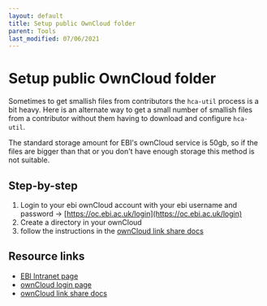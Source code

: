 ```yaml
---
layout: default
title: Setup public OwnCloud folder
parent: Tools
last_modified: 07/06/2021
---
```


# Setup public OwnCloud folder

Sometimes to get smallish files from contributors the `hca-util` process is a bit heavy. Here is an alternate way to get a small number of smallish files from a contributor without them having to download and configure `hca-util`.

The standard storage amount for EBI's ownCloud service is 50gb, so if the files are bigger than that or you don't have enough storage this method is not suitable.

## Step-by-step

1. Login to your ebi ownCloud account with your ebi username and password -> [https://oc.ebi.ac.uk/login](https://oc.ebi.ac.uk/login)
1. Create a directory in your ownCloud 
1. follow the instructions in the [ownCloud link share docs](https://doc.owncloud.com/server/user_manual/files/public_link_shares.html#creating-public-link-shares)

## Resource links

- [EBI Intranet page](https://intranet.ebi.ac.uk/article/what-do-i-need-know-about-owncloud)
- [ownCloud login page](https://oc.ebi.ac.uk/login)
- [ownCloud link share docs](https://doc.owncloud.com/server/user_manual/files/public_link_shares.html#creating-public-link-shares)
